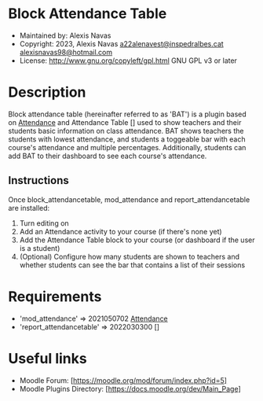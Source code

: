 Block Attendance Table
=======================
* Maintained by: Alexis Navas
* Copyright: 2023, Alexis Navas <a22alenavest@inspedralbes.cat> <alexisnavas98@hotmail.com>
* License: http://www.gnu.org/copyleft/gpl.html GNU GPL v3 or later


Description
===========
Block attendance table (hereinafter referred to as 'BAT') is a plugin based on [Attendance](https://moodle.org/plugins/mod_attendance) and
Attendance Table [] used to show teachers and their students basic information on class attendance. BAT shows teachers the students with
lowest attendance, and students a toggeable bar with each course's attendance and multiple percentages. Additionally, students can add BAT
to their dashboard to see each course's attendance.

Instructions
------------
Once block_attendancetable, mod_attendance and report_attendancetable are installed:

1. Turn editing on
2. Add an Attendance activity to your course (if there's none yet)
3. Add the Attendance Table block to your course (or dashboard if the user is a student)
4. (Optional) Configure how many students are shown to teachers and whether students can see the bar that contains a list of their sessions


Requirements
============
* 'mod_attendance'          =>  2021050702 [Attendance](https://moodle.org/plugins/mod_attendance)
* 'report_attendancetable'  =>  2022030300 []


Useful links
============
* Moodle Forum: [https://moodle.org/mod/forum/index.php?id=5]
* Moodle Plugins Directory:  [https://docs.moodle.org/dev/Main_Page]
